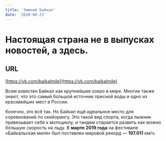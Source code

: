```yaml
---
title: 'Зимний Байкал'
date: '2020-08-23'
---
```


# Настоящая страна не в выпусках новостей, а здесь.

## URL

[https://vk.com/baikalmile](https://vk.com/baikalmile)

Всем известен Байкал как крупнейшее озеро в мире. Многие также знают, что это самый большой источник пресной воды и одно из красивейших мест в России.

Конечно, это всё так. Но Байкал ещё идеальное место для соревнований по скийорингу. Это такой вид спорта, когда лыжник привязывает себя к мотоциклу, и тандем старается развить как можно бóльшую скорость на льду. В **марте 2019 года** на фестивале «Байкальская миля» был поставлен мировой рекорд — **197.011** км/ч.